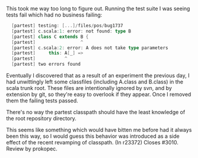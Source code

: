 This took me way too long to figure out.  Running the test suite I was seeing tests fail which had no business failing:
```scala
  [partest] testing: [...]/files/pos/bug1737                                      [FAILED]
  [partest] c.scala:1: error: not found: type B
  [partest] class C extends B {
  [partest]                 ^
  [partest] c.scala:2: error: A does not take type parameters
  [partest]     this: A[_] =>
  [partest]           ^
  [partest] two errors found
```
Eventually I discovered that as a result of an experiment the previous day, I had unwittingly left some classfiles (including A.class and B.class) in the scala trunk root.  These files are intentionally ignored by svn, and by extension by git, so they're easy to overlook if they appear.  Once I removed them the failing tests passed.

There's no way the partest classpath should have the least knowledge of the root repository directory.

This seems like something which would have bitten me before had it always been this way, so I would guess this behavior was introduced as a side effect of the recent revamping of classpath.
(In r23372) Closes #3010. Review by prokopec.
